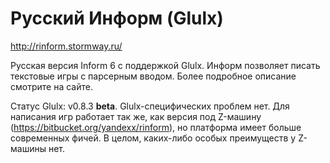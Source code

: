 # Русский Информ (Glulx)

http://rinform.stormway.ru/

Русская версия Inform 6 с поддержкой Glulx. Информ позволяет писать текстовые игры с парсерным вводом. Более подробное описание смотрите на сайте.

Статус Glulx: v0.8.3 **beta**. Glulx-специфических проблем нет. Для написания игр работает так же, как версия под Z-машину (https://bitbucket.org/yandexx/rinform), но платформа имеет больше современных фичей. В целом, каких-либо особых преимуществ у Z-машины нет.
